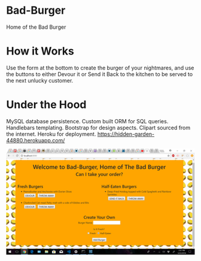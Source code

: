 # Bad-Burger
Home of the Bad Burger

# How it Works
Use the form at the bottom to create the burger of your nightmares, and use the buttons to either Devour it or Send it Back to the kitchen to be served to the next unlucky customer.


# Under the Hood
MySQL database persistence.
Custom built ORM for SQL queries.
Handlebars templating.
Bootstrap for design aspects.
Clipart sourced from the internet.
Heroku for deployment. https://hidden-garden-44880.herokuapp.com/

![app](public/assets/images/badBurger.png "App in action")

